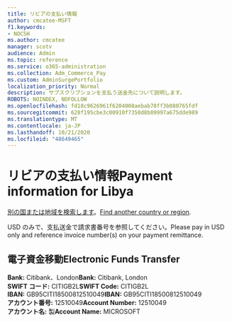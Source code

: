 ```yaml
---
title: リビアの支払い情報
author: cmcatee-MSFT
f1.keywords:
- NOCSH
ms.author: cmcatee
manager: scotv
audience: Admin
ms.topic: reference
ms.service: o365-administration
ms.collection: Adm_Commerce_Pay
ms.custom: AdminSurgePortfolio
localization_priority: Normal
description: サブスクリプションを支払う送金先について説明します。
ROBOTS: NOINDEX, NOFOLLOW
ms.openlocfilehash: fd18c9626961f6204008aebab78ff3b080765fdf
ms.sourcegitcommit: 628f195cbe3c00910f7350d8b09997a675dde989
ms.translationtype: MT
ms.contentlocale: ja-JP
ms.lasthandoff: 10/21/2020
ms.locfileid: "48649465"
---
```

# <a name="payment-information-for-libya"></a><span data-ttu-id="1413e-103">リビアの支払い情報</span><span class="sxs-lookup"><span data-stu-id="1413e-103">Payment information for Libya</span></span>

<span data-ttu-id="1413e-104">[別の国または地域を検索します](../billing-and-payments/pay-for-your-subscription.md)。</span><span class="sxs-lookup"><span data-stu-id="1413e-104">[Find another country or region](../billing-and-payments/pay-for-your-subscription.md).</span></span>

<span data-ttu-id="1413e-105">USD のみで、支払送金で請求書番号を参照してください。</span><span class="sxs-lookup"><span data-stu-id="1413e-105">Please pay in USD only and reference invoice number(s) on your payment remittance.</span></span>

## <a name="electronic-funds-transfer"></a><span data-ttu-id="1413e-106">電子資金移動</span><span class="sxs-lookup"><span data-stu-id="1413e-106">Electronic Funds Transfer</span></span>

<span data-ttu-id="1413e-107">**Bank:** Citibank、London</span><span class="sxs-lookup"><span data-stu-id="1413e-107">**Bank:** Citibank, London</span></span>  
<span data-ttu-id="1413e-108">**SWIFT コード:** CITIGB2L</span><span class="sxs-lookup"><span data-stu-id="1413e-108">**SWIFT Code:** CITIGB2L</span></span>  
<span data-ttu-id="1413e-109">**IBAN:** GB95CITI18500812510049</span><span class="sxs-lookup"><span data-stu-id="1413e-109">**IBAN:** GB95CITI18500812510049</span></span>  
<span data-ttu-id="1413e-110">**アカウント番号:** 12510049</span><span class="sxs-lookup"><span data-stu-id="1413e-110">**Account Number:** 12510049</span></span>  
<span data-ttu-id="1413e-111">**アカウント名:** 製</span><span class="sxs-lookup"><span data-stu-id="1413e-111">**Account Name:** MICROSOFT</span></span>  